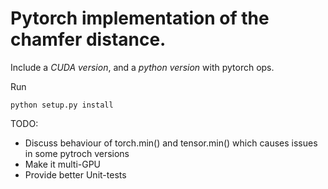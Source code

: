 # Pytorch implementation of the chamfer distance.

Include a *CUDA version*, and a *python version* with pytorch ops.


Run 

`python setup.py install`

TODO:

* Discuss behaviour of torch.min() and tensor.min() which causes issues in some pytroch versions
* Make it multi-GPU
* Provide better Unit-tests

